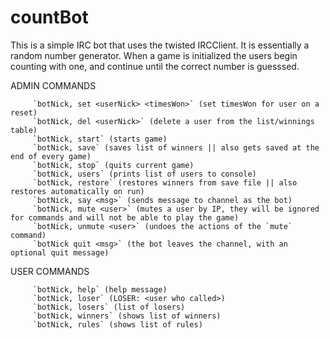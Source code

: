 # countBot
This is a simple IRC bot that uses the twisted IRCClient. It is essentially a random number generator.
When a game is initialized the users begin counting with one, and continue until the correct number is guesssed.

ADMIN COMMANDS

         `botNick, set <userNick> <timesWon>` (set timesWon for user on a reset)
         `botNick, del <userNick>` (delete a user from the list/winnings table)
         `botNick, start` (starts game)
         `botNick, save` (saves list of winners || also gets saved at the end of every game)
         `botNick, stop` (quits current game)
         `botNick, users` (prints list of users to console)
         `botNick, restore` (restores winners from save file || also restores automatically on run)
         `botNick, say <msg>` (sends message to channel as the bot)
         `botNick, mute <user>` (mutes a user by IP, they will be ignored for commands and will not be able to play the game)
         `botNick, unmute <user>` (undoes the actions of the `mute` command)
         `botNick quit <msg>` (the bot leaves the channel, with an optional quit message)

  USER COMMANDS

         `botNick, help` (help message)
         `botNick, loser` (LOSER: <user who called>)
         `botNick, losers` (list of losers)
         `botNick, winners` (shows list of winners)
         `botNick, rules` (shows list of rules)
